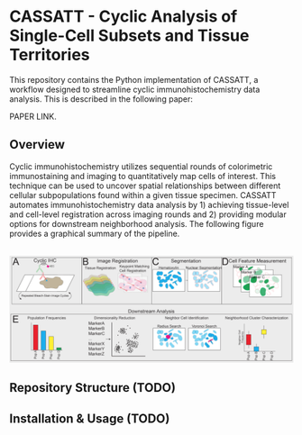 # CASSATT - Cyclic Analysis of Single-Cell Subsets and Tissue Territories

This repository contains the Python implementation of CASSATT, a workflow designed to streamline cyclic immunohistochemistry data analysis. This is described in the following paper: 

PAPER LINK.

## Overview

Cyclic immunohistochemistry utilizes sequential rounds of colorimetric immunostaining and imaging to quantitatively map cells of interest. This technique can be used to uncover spatial relationships between different cellular subpopulations found within a given tissue specimen. CASSATT automates immunohistochemistry data analysis by 1) achieving tissue-level and cell-level registration across imaging rounds and 2) providing modular options for downstream neighborhood analysis. The following figure provides a graphical summary of the pipeline.

<br> ![pipeline_overview](images/pipeline_overview.png) </br>

## Repository Structure (TODO)



## Installation & Usage (TODO)
